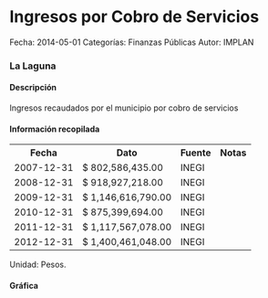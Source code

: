 Ingresos por Cobro de Servicios
=====

Fecha: 2014-05-01
Categorías: Finanzas Públicas
Autor: IMPLAN

### La Laguna

#### Descripción

Ingresos recaudados por el municipio por cobro de servicios

#### Información recopilada

<table class="table table-hover table-bordered">
  <tr><th>Fecha</th><th>Dato</th><th>Fuente</th><th>Notas</th></tr>
  <tr><td>2007-12-31</td><td>$ 802,586,435.00</td><td>INEGI</td><td></td></tr>
  <tr><td>2008-12-31</td><td>$ 918,927,218.00</td><td>INEGI</td><td></td></tr>
  <tr><td>2009-12-31</td><td>$ 1,146,616,790.00</td><td>INEGI</td><td></td></tr>
  <tr><td>2010-12-31</td><td>$ 875,399,694.00</td><td>INEGI</td><td></td></tr>
  <tr><td>2011-12-31</td><td>$ 1,117,567,078.00</td><td>INEGI</td><td></td></tr>
  <tr><td>2012-12-31</td><td>$ 1,400,461,048.00</td><td>INEGI</td><td></td></tr>
</table>

Unidad: Pesos.

#### Gráfica

<div id="Morrisselmtffe" class="grafica"></div>
  <!-- JAVASCRIPT DE LA GRAFICA EN Morrisselmtffe -->
  <script>
  new Morris.Bar({
    element: 'Morrisselmtffe',
    data: [
      { fecha: '2007-12-31', dato: 802586435.00 },
      { fecha: '2008-12-31', dato: 918927218.00 },
      { fecha: '2009-12-31', dato: 1146616790.00 },
      { fecha: '2010-12-31', dato: 875399694.00 },
      { fecha: '2011-12-31', dato: 1117567078.00 },
      { fecha: '2012-12-31', dato: 1400461048.00 }
    ],
    xkey: 'fecha',
    ykeys: ['dato'],
    labels: ['Dato']
  });
  </script>
